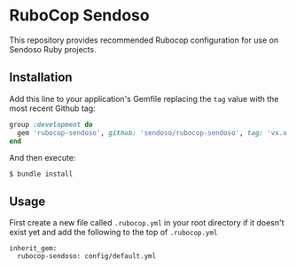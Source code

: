 # RuboCop Sendoso

This repository provides recommended Rubocop configuration for use on Sendoso Ruby projects.

## Installation

Add this line to your application's Gemfile replacing the `tag` value with the most recent Github
tag:

```ruby
group :development do
  gem 'rubocop-sendoso', github: 'sendoso/rubocop-sendoso', tag: 'vx.x.x', require: false
end
```

And then execute:

    $ bundle install


## Usage

First create a new file called `.rubocop.yml` in your root directory if it doesn't exist yet
and add the following to the top of `.rubocop.yml`
```
inherit_gem:
  rubocop-sendoso: config/default.yml
```

